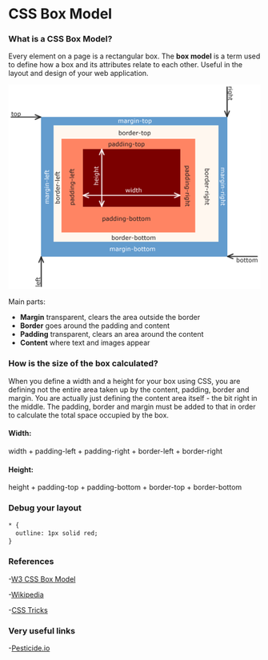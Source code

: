 # CSS Box Model

### What is a CSS Box Model? 

Every element on a page is a rectangular box. 
The **box model** is a term used to define how a box and its attributes relate to each other. Useful in the layout and design of your web application.

![Box-model](https://github.com/bootcoder/frog-talks/blob/namuun-css-box-model/2-phase/documentation/box-model.png)

Main parts:
- **Margin** transparent, clears the area outside the border
- **Border** goes around the padding and content
- **Padding** transparent, clears an area around the content
- **Content** where text and images appear

### How is the size of the box calculated?

When you define a width and a height for your box using CSS, you are defining not the entire area taken up by the content, padding, border and margin. You are actually just defining the content area itself - the bit right in the middle. The padding, border and margin must be added to that in order to calculate the total space occupied by the box.

#### Width:
width + padding-left + padding-right + border-left + border-right

#### Height:
height + padding-top + padding-bottom + border-top + border-bottom

### Debug your layout

```
* {
  outline: 1px solid red; 
}
```

### References

-[W3 CSS Box Model](https://www.w3schools.com/css/css_boxmodel.asp)

-[Wikipedia](https://en.wikipedia.org/wiki/CSS_box_model)

-[CSS Tricks](https://css-tricks.com/the-css-box-model/)

### Very useful links

-[Pesticide.io](http://pesticide.io/)